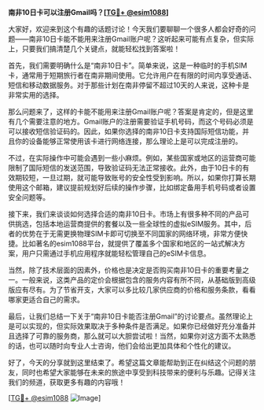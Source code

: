 **南非10日卡可以注册Gmail吗？[[TG💪+ @esim1088](https://t.me/s/esim1088)]**

大家好，欢迎来到这个有趣的话题讨论！今天我们要聊聊一个很多人都会好奇的问题——南非10日卡能不能用来注册Gmail账户呢？这听起来可能有点复杂，但实际上，只要我们搞清楚几个关键点，就能轻松找到答案啦！

首先，我们需要明确什么是“南非10日卡”。简单来说，这是一种临时的手机SIM卡，通常用于短期旅行者在南非期间使用。它允许用户在有限的时间内享受通话、短信和移动数据服务。对于那些计划在南非停留不超过10天的人来说，这种卡是非常实用的选择。

那么问题来了，这样的卡能不能用来注册Gmail账户呢？答案是肯定的，但是这里有几个需要注意的地方。Gmail账户的注册需要验证手机号码，而这个号码必须是可以接收短信验证码的。因此，如果你选择的南非10日卡支持国际短信功能，并且你的设备能够正常使用该卡进行网络连接，那么理论上是可以完成注册的。

不过，在实际操作中可能会遇到一些小麻烦。例如，某些国家或地区的运营商可能限制了国际短信的发送范围，导致验证码无法正常接收。此外，由于10日卡的有效期较短，一旦过期，就可能导致账号的安全性受到影响。所以，如果你打算长期使用这个邮箱，建议提前规划好后续的操作步骤，比如绑定备用手机号码或者设置安全问题等。

接下来，我们来谈谈如何选择合适的南非10日卡。市场上有很多种不同的产品可供挑选，包括本地运营商提供的套餐以及一些全球性的虚拟eSIM服务。其中，后者的优势在于无需更换物理SIM卡即可切换至不同国家的网络环境，非常方便快捷。比如著名的esim1088平台，就提供了覆盖多个国家和地区的一站式解决方案，用户只需通过手机应用程序就能轻松管理自己的eSIM卡信息。

当然，除了技术层面的因素外，价格也是决定是否购买南非10日卡的重要考量之一。一般来说，这类产品的定价会根据包含的服务内容有所不同，从基础版到高级版应有尽有。为了节省开支，大家可以多比较几家供应商的价格和服务条款，看看哪家更适合自己的需求。

最后，让我们总结一下关于“南非10日卡能否注册Gmail”的讨论要点。虽然理论上是可以实现的，但实际效果取决于多种条件是否满足。如果你已经做好充分准备并且选择了可靠的服务商，那么就可以大胆尝试啦！当然，如果你对这方面不太熟悉的话，也可以随时向专业人士咨询，他们会给出更加具体和个性化的建议。

好了，今天的分享就到这里结束了。希望这篇文章能帮助到正在纠结这个问题的朋友，同时也希望大家能够在未来的旅途中享受到科技带来的便利与乐趣。记得关注我们的频道，获取更多有趣的内容哦！

[[TG💪+ @esim1088](https://t.me/s/esim1088) ![Image](https://i.postimg.cc/4NQfJmqS/Snipaste-2025-05-13-00-14-12.png)]